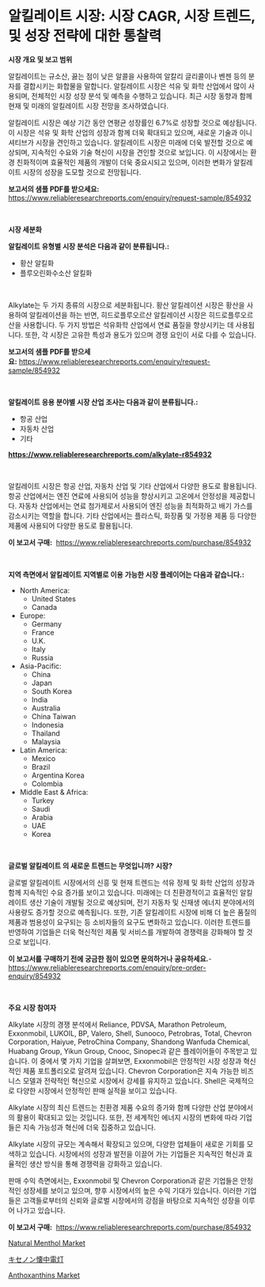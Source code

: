<p><h1>알킬레이트 시장: 시장 CAGR, 시장 트렌드, 및 성장 전략에 대한 통찰력</h1></p><p><strong>시장 개요 및 보고 범위</strong></p>
<p><p>알킬레이트는 규소산, 끓는 점이 낮은 알콜을 사용하여 알칼리 글리콜이나 벤젠 등의 분자를 결합시키는 화합물을 말합니다. 알킬레이트 시장은 석유 및 화학 산업에서 많이 사용되며, 전체적인 시장 성장 분석 및 예측을 수행하고 있습니다. 최근 시장 동향과 함께 현재 및 미래의 알킬레이트 시장 전망을 조사하였습니다.</p><p>알킬레이트 시장은 예상 기간 동안 연평균 성장률인 6.7%로 성장할 것으로 예상됩니다. 이 시장은 석유 및 화학 산업의 성장과 함께 더욱 확대되고 있으며, 새로운 기술과 이니셔티브가 시장을 견인하고 있습니다. 알킬레이트 시장은 미래에 더욱 발전할 것으로 예상되며, 지속적인 수요와 기술 혁신이 시장을 견인할 것으로 보입니다. 이 시장에서는 환경 친화적이며 효율적인 제품의 개발이 더욱 중요시되고 있으며, 이러한 변화가 알킬레이트 시장의 성장을 도모할 것으로 전망됩니다.</p></p>
<p><strong>보고서의 샘플 PDF를 받으세요:</strong> <a href="https://www.reliableresearchreports.com/enquiry/request-sample/854932">https://www.reliableresearchreports.com/enquiry/request-sample/854932</a></p>
<p>&nbsp;</p>
<p><strong>시장 세분화</strong></p>
<p><strong>알킬레이트 유형별 시장 분석은 다음과 같이 분류됩니다.:</strong></p>
<p><ul><li>황산 알킬화</li><li>플루오린화수소산 알킬화</li></ul></p>
<p>&nbsp;</p>
<p><p>Alkylate는 두 가지 종류의 시장으로 세분화됩니다. 황산 알킬레이션 시장은 황산을 사용하여 알킬레이션을 하는 반면, 히드로플루오르산 알킬레이션 시장은 히드로플루오르산을 사용합니다. 두 가지 방법은 석유화학 산업에서 연료 품질을 향상시키는 데 사용됩니다. 또한, 각 시장은 고유한 특성과 용도가 있으며 경쟁 요인이 서로 다를 수 있습니다.</p></p>
<p><strong>보고서의 샘플 PDF를 받으세요:</strong>&nbsp;<a href="https://www.reliableresearchreports.com/enquiry/request-sample/854932">https://www.reliableresearchreports.com/enquiry/request-sample/854932</a></p>
<p>&nbsp;</p>
<p><strong> 알킬레이트 응용 분야별 시장 산업 조사는 다음과 같이 분류됩니다.:</strong></p>
<p><ul><li>항공 산업</li><li>자동차 산업</li><li>기타</li></ul></p>
<p><strong><a href="https://www.reliableresearchreports.com/alkylate-r854932">https://www.reliableresearchreports.com/alkylate-r854932</a></strong></p>
<p>&nbsp;</p>
<p><p>알킬레이트 시장은 항공 산업, 자동차 산업 및 기타 산업에서 다양한 용도로 활용됩니다. 항공 산업에서는 엔진 연료에 사용되어 성능을 향상시키고 고온에서 안정성을 제공합니다. 자동차 산업에서는 연료 첨가제로서 사용되어 엔진 성능을 최적화하고 배기 가스를 감소시키는 역할을 합니다. 기타 산업에서는 플라스틱, 화장품 및 가정용 제품 등 다양한 제품에 사용되어 다양한 용도로 활용됩니다.</p></p>
<p><strong>이 보고서 구매:</strong>&nbsp; <a href="https://www.reliableresearchreports.com/purchase/854932">https://www.reliableresearchreports.com/purchase/854932</a></p>
<p>&nbsp;</p>
<p><strong>지역 측면에서 알킬레이트 지역별로 이용 가능한 시장 플레이어는 다음과 같습니다.:</strong></p>
<p><ul>
    <li>
        North America:
        <ul>
            <li>United States</li>
            <li>Canada</li>
        </ul>
    </li>
    <li>
        Europe:
        <ul>
            <li>Germany</li>
            <li>France</li>
            <li>U.K.</li>
            <li>Italy</li>
            <li>Russia</li>
        </ul>
    </li>
    <li>
        Asia-Pacific:
        <ul>
            <li>China</li>
            <li>Japan</li>
            <li>South Korea</li>
            <li>India</li>
            <li>Australia</li>
            <li>China Taiwan</li>
            <li>Indonesia</li>
            <li>Thailand</li>
            <li>Malaysia</li>
        </ul>
    </li>
    <li>
        Latin America:
        <ul>
            <li>Mexico</li>
            <li>Brazil</li>
            <li>Argentina Korea</li>
            <li>Colombia</li>
        </ul>
    </li>
    <li>
        Middle East & Africa:
        <ul>
            <li>Turkey</li>
            <li>Saudi</li>
            <li>Arabia</li>
            <li>UAE</li>
            <li>Korea</li>
        </ul>
    </li>
    </ul></p>
<p>&nbsp;</p>
<p><strong>글로벌 알킬레이트 의 새로운 트렌드는 무엇입니까? 시장?</strong></p>
<p><p>글로벌 알킬레이트 시장에서의 신흥 및 현재 트렌드는 석유 정제 및 화학 산업의 성장과 함께 지속적인 수요 증가를 보이고 있습니다. 미래에는 더 친환경적이고 효율적인 알킬레이트 생산 기술이 개발될 것으로 예상되며, 전기 자동차 및 신재생 에너지 분야에서의 사용량도 증가할 것으로 예측됩니다. 또한, 기존 알킬레이트 시장에 비해 더 높은 품질의 제품과 범용성이 요구되는 등 소비자들의 요구도 변화하고 있습니다. 이러한 트렌드를 반영하여 기업들은 더욱 혁신적인 제품 및 서비스를 개발하여 경쟁력을 강화해야 할 것으로 보입니다.</p></p>
<p><strong>이 보고서를 구매하기 전에 궁금한 점이 있으면 문의하거나 공유하세요.</strong>- <a href="https://www.reliableresearchreports.com/enquiry/pre-order-enquiry/854932">https://www.reliableresearchreports.com/enquiry/pre-order-enquiry/854932</a></p>
<p>&nbsp;</p>
<p><strong>주요 시장 참여자</strong></p>
<p><p>Alkylate 시장의 경쟁 분석에서 Reliance, PDVSA, Marathon Petroleum, Exxonmobil, LUKOIL, BP, Valero, Shell, Sunooco, Petrobras, Total, Chevron Corporation, Haiyue, PetroChina Company, Shandong Wanfuda Chemical, Huabang Group, Yikun Group, Cnooc, Sinopec과 같은 플레이어들이 주목받고 있습니다. 이 중에서 몇 가지 기업을 살펴보면, Exxonmobil은 안정적인 시장 성장과 혁신적인 제품 포트폴리오로 알려져 있습니다. Chevron Corporation은 지속 가능한 비즈니스 모델과 전략적인 혁신으로 시장에서 강세를 유지하고 있습니다. Shell은 국제적으로 다양한 시장에서 안정적인 판매 실적을 보이고 있습니다.</p><p>Alkylate 시장의 최신 트렌드는 친환경 제품 수요의 증가와 함께 다양한 산업 분야에서의 활용이 확대되고 있는 것입니다. 또한, 전 세계적인 에너지 시장의 변화에 따라 기업들은 지속 가능성과 혁신에 더욱 집중하고 있습니다.</p><p>Alkylate 시장의 규모는 계속해서 확장되고 있으며, 다양한 업체들이 새로운 기회를 모색하고 있습니다. 시장에서의 성장과 발전을 이끌어 가는 기업들은 지속적인 혁신과 효율적인 생산 방식을 통해 경쟁력을 강화하고 있습니다.</p><p>판매 수익 측면에서는, Exxonmobil 및 Chevron Corporation과 같은 기업들은 안정적인 성장세를 보이고 있으며, 향후 시장에서의 높은 수익 기대가 있습니다. 이러한 기업들은 고객들로부터의 신뢰와 글로벌 시장에서의 강점을 바탕으로 지속적인 성장을 이루어 나가고 있습니다.</p></p>
<p><strong>이 보고서 구매:</strong>&nbsp;&nbsp;<a href="https://www.reliableresearchreports.com/purchase/854932">https://www.reliableresearchreports.com/purchase/854932</a></p>
<p><p><a href="https://github.com/RichRobinson5/Market-Research-Report-List-4/blob/main/natural-menthol-market.md">Natural Menthol Market</a></p><p><a href="https://github.com/mohamedbakry57/Market-Research-Report-List-3/blob/main/792989417895.md">キセノン懐中電灯</a></p><p><a href="https://github.com/gdfhhhj/Market-Research-Report-List-3/blob/main/anthoxanthins-market.md">Anthoxanthins Market</a></p></p>